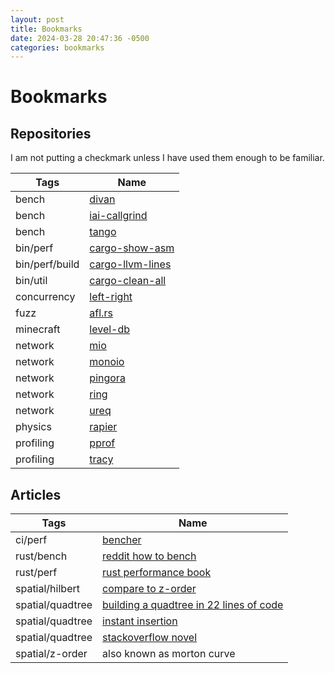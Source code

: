 ```yaml
---
layout: post
title: Bookmarks
date: 2024-03-28 20:47:36 -0500
categories: bookmarks
---
```


# Bookmarks

## Repositories

I am not putting a checkmark unless I have used them enough to be familiar.

| Tags           | Name                                                             |
| -------------- | ---------------------------------------------------------------- |
| bench          | [divan](https://github.com/nvzqz/divan)                          |
| bench          | [iai-callgrind](https://github.com/iai-callgrind/iai-callgrind)  |
| bench          | [tango](https://github.com/bazhenov/tango)                       |
| bin/perf       | [cargo-show-asm](https://github.com/pacak/cargo-show-asm)        |
| bin/perf/build | [cargo-llvm-lines](https://github.com/dtolnay/cargo-llvm-lines/) |
| bin/util       | [cargo-clean-all](https://github.com/dnlmlr/cargo-clean-all)     |
| concurrency    | [left-right](https://github.com/jonhoo/left-right)               |
| fuzz           | [afl.rs](https://github.com/rust-fuzz/afl.rs)                    |
| minecraft      | [level-db](https://github.com/skade/leveldb)                     |
| network        | [mio](https://github.com/tokio-rs/mio)                           |
| network        | [monoio](https://github.com/bytedance/monoio)                    |
| network        | [pingora](https://github.com/cloudflare/pingora)                 |
| network        | [ring](https://github.com/briansmith/ring)                       |
| network        | [ureq](https://github.com/algesten/ureq)                         |
| physics        | [rapier](https://github.com/dimforge/rapier)                     |
| profiling      | [pprof](https://github.com/tikv/pprof-rs)                        |
| profiling      | [tracy](https://github.com/nagisa/rust_tracy_client)             |

## Articles


| Tags             | Name                                                                                                                                               |
| ---------------- | -------------------------------------------------------------------------------------------------------------------------------------------------- |
| ci/perf          | [bencher](https://bencher.dev/docs/explanation/adapters/#-rust-bench)                                                                              |
| rust/bench       | [reddit how to bench](https://www.reddit.com/r/learnrust/comments/187nmo9/how_to_benchmark_in_rust_with_libtest_bench)                             |
| rust/perf        | [rust performance book](https://nnethercote.github.io/perf-book/title-page.html)                                                                   |
| spatial/hilbert  | [compare to z-order](https://computergraphics.stackexchange.com/a/1480/21352)                                                                      |
| spatial/quadtree | [building a quadtree in 22 lines of code](https://lisyarus.github.io/blog/programming/2022/12/21/quadtrees.html)                                   |
| spatial/quadtree | [instant insertion](http://lspiroengine.com/?p=530)                                                                                                |
| spatial/quadtree | [stackoverflow novel](https://stackoverflow.com/questions/41946007/efficient-and-well-explained-implementation-of-a-quadtree-for-2d-collision-det) |
| spatial/z-order  | also known as morton curve                                                                                                                         |